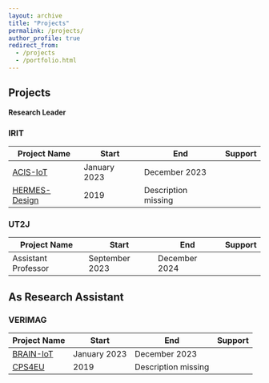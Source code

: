 ```yaml
---
layout: archive
title: "Projects"
permalink: /projects/
author_profile: true
redirect_from:
  - /projects
  - /portfolio.html
---
```


## Projects


**Research Leader**

### IRIT

| Project Name | Start | End | Support |
|---|---|---|---|
| [ACIS-IoT](#) | January 2023 | December 2023 |  |  
| [HERMES-Design](#) | 2019 |  Description missing |  |  

### UT2J

| Project Name | Start | End | Support |
|---|---|---|---|
| Assistant Professor | September 2023 | December 2024 |  | 


## As Research Assistant

### VERIMAG

| Project Name | Start | End | Support |
|---|---|---|---|
| [BRAIN-IoT](#) | January 2023 | December 2023 |  |  
| [CPS4EU](#) | 2019 |  Description missing |  |  
